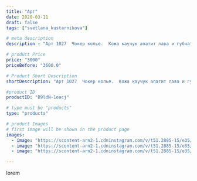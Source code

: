 ```yaml
---
title: "Арт"
date: 2020-03-11
draft: false
tags: ["svetlana_kustarnikova"]

# meta description
description : "Арт 1027  Чокер колье.  Кожа каучук апатит лава и губчатый коралл"

# product Price
price: "3000"
priceBefore: "3600.0"

# Product Short Description
shortDescription: "Арт 1027  Чокер колье.  Кожа каучук апатит лава и губчатый коралл"

#product ID
productID: "B9ldN-1oacj"

# type must be "products"
type: "products"

# product Images
# first image will be shown in the product page
images:
  - image: "https://scontent-arn2-1.cdninstagram.com/v/t51.2885-15/e35/89358382_123509449231346_592765456710264160_n.jpg?_nc_ht=scontent-arn2-1.cdninstagram.com&_nc_cat=102&_nc_ohc=RAP5gF_Z-Q4AX_jMHWi&se=7&tp=1&oh=255a1005d94b6d3e814e56f2fff51ce5&oe=60619718&ig_cache_key=MjI2MjM0Mjg4NDUwNjI4MjI5Nw%3D%3D.2"
  - image: "https://scontent-arn2-1.cdninstagram.com/v/t51.2885-15/e35/89819587_1068254940196132_7035724568327840538_n.jpg?_nc_ht=scontent-arn2-1.cdninstagram.com&_nc_cat=104&_nc_ohc=VjHA_iAgHJIAX8wsisK&se=7&tp=1&oh=e2a0cb0571811541d7c206637cc9b466&oe=605F019D&ig_cache_key=MjI2MjM0Mjg4NDQ5NzkxNDE1Nw%3D%3D.2"
  - image: "https://scontent-arn2-1.cdninstagram.com/v/t51.2885-15/e35/89948985_839813666444670_6687759659767560156_n.jpg?_nc_ht=scontent-arn2-1.cdninstagram.com&_nc_cat=106&_nc_ohc=dPU9erVam38AX_PiT_F&se=7&tp=1&oh=51c2bcb57ff6e0c55a8226c9433a397d&oe=605F3F5D&ig_cache_key=MjI2MjM0Mjg4NDQ4OTU0MzkyOA%3D%3D.2"

---
```

lorem
